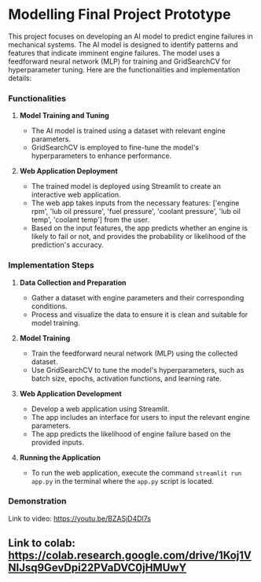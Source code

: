 # Modelling Final Project Prototype
 This project focuses on developing an AI model to predict engine failures in mechanical systems. The AI model is designed to identify patterns and features that indicate imminent engine failures. The model uses a feedforward neural network (MLP) for training and GridSearchCV for hyperparameter tuning. Here are the functionalities and implementation details:

### Functionalities

1. **Model Training and Tuning**
   - The AI model is trained using a dataset with relevant engine parameters.
   - GridSearchCV is employed to fine-tune the model's hyperparameters to enhance performance.

2. **Web Application Deployment**
   - The trained model is deployed using Streamlit to create an interactive web application.
   - The web app takes inputs from the necessary features: ['engine rpm', 'lub oil pressure', 'fuel pressure', 'coolant pressure', 'lub oil temp', 'coolant temp'] from the user.
   - Based on the input features, the app predicts whether an engine is likely to fail or not, and provides the probability or likelihood of the prediction's accuracy.

### Implementation Steps

1. **Data Collection and Preparation**
   - Gather a dataset with engine parameters and their corresponding conditions.
   - Process and visualize the data to ensure it is clean and suitable for model training.

2. **Model Training**
   - Train the feedforward neural network (MLP) using the collected dataset.
   - Use GridSearchCV to tune the model's hyperparameters, such as batch size, epochs, activation functions, and learning rate.

3. **Web Application Development**
   - Develop a web application using Streamlit.
   - The app includes an interface for users to input the relevant engine parameters.
   - The app predicts the likelihood of engine failure based on the provided inputs.

4. **Running the Application**
   - To run the web application, execute the command `streamlit run app.py` in the terminal where the `app.py` script is located.

### Demonstration
Link to video: https://youtu.be/BZASjD4Dl7s

Link to colab: https://colab.research.google.com/drive/1Koj1VNIJsq9GevDpi22PVaDVC0jHMUwY
---


